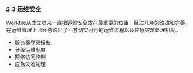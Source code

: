 ### 2.3 运维安全

Worktile从成立以来一直把运维安全放在最重要的位置，经过几年的改进和完善，在运维管理上已经总结出了一套切实可行的运维流程以及应急灾难处理机制。
* 服务器登录授权
* 分级运维制度
* 网络访问控制
* 应急灾难处理
